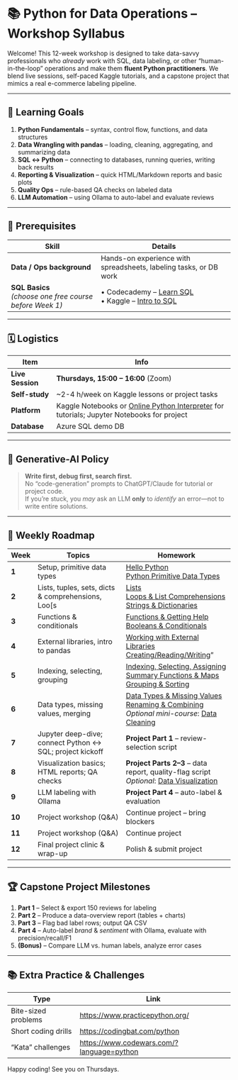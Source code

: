 # 📚 Python for Data Operations – Workshop Syllabus

Welcome! This 12-week workshop is designed to take data-savvy professionals who *already* work with SQL, data labeling, or other “human-in-the-loop” operations and make them **fluent Python practitioners**. We blend live sessions, self-paced Kaggle tutorials, and a capstone project that mimics a real e-commerce labeling pipeline.

---

## 🎯 Learning Goals

1. **Python Fundamentals** – syntax, control flow, functions, and data structures  
2. **Data Wrangling with pandas** – loading, cleaning, aggregating, and summarizing data  
3. **SQL ↔ Python** – connecting to databases, running queries, writing back results  
4. **Reporting & Visualization** – quick HTML/Markdown reports and basic plots  
5. **Quality Ops** – rule-based QA checks on labeled data  
6. **LLM Automation** – using Ollama to auto-label and evaluate reviews  

---

## 📝 Prerequisites

| Skill | Details |
|-------|---------|
| **Data / Ops background** | Hands-on experience with spreadsheets, labeling tasks, or DB work |
| **SQL Basics** <br> *(choose one free course before Week 1)* | • Codecademy – [Learn SQL](https://www.codecademy.com/learn/learn-sql) <br>• Kaggle – [Intro to SQL](https://www.kaggle.com/learn/intro-to-sql) |

---

## 🗓 Logistics

| Item | Info |
|------|------|
| **Live Session** | **Thursdays, 15:00 – 16:00** (Zoom) |
| **Self-study** | ~2-4 h/week on Kaggle lessons or project tasks |
| **Platform** | Kaggle Notebooks or [Online Python Interpreter](https://www.online-python.com/) for tutorials; Jupyter Notebooks for project |
| **Database** | Azure SQL demo DB |

---

## 🤖 Generative-AI Policy

> **Write first, debug first, search first.**  
> No “code-generation” prompts to ChatGPT/Claude for tutorial or project code.  
> If you’re stuck, you *may* ask an LLM **only** to *identify* an error—not to write entire solutions.

---

## 📆 Weekly Roadmap

| Week | Topics  | Homework |
|------|---------------|------------------------------|
| **1** | Setup, primitive data types | [Hello Python](https://www.kaggle.com/code/colinmorris/hello-python) <br> [Python Primitive Data Types](https://pieriantraining.com/python-primitive-data-types-a-comprehensive-tutorial/) |
| **2** | Lists, tuples, sets, dicts & comprehensions, Loo[s |[Lists](https://www.kaggle.com/code/colinmorris/lists) <br> [Loops & List Comprehensions](https://www.kaggle.com/code/colinmorris/loops-and-list-comprehensions) <br>[Strings & Dictionaries](https://www.kaggle.com/code/colinmorris/strings-and-dictionaries)  |
| **3** | Functions & conditionals | [Functions & Getting Help](https://www.kaggle.com/code/colinmorris/functions-and-getting-help) <br>[Booleans & Conditionals](https://www.kaggle.com/code/colinmorris/booleans-and-conditionals) |
| **4** | External libraries, intro to pandas | [Working with External Libraries](https://www.kaggle.com/code/colinmorris/working-with-external-libraries) <br>[Creating/Reading/Writing](https://www.kaggle.com/code/residentmario/creating-reading-and-writing)” |
| **5** | Indexing, selecting, grouping | [Indexing, Selecting, Assigning](https://www.kaggle.com/code/residentmario/indexing-selecting-assigning) <br>[Summary Functions & Maps](https://www.kaggle.com/code/residentmario/summary-functions-and-maps) <br>[Grouping & Sorting](https://www.kaggle.com/code/residentmario/grouping-and-sorting) |
| **6** | Data types, missing values, merging | [Data Types & Missing Values](https://www.kaggle.com/code/residentmario/data-types-and-missing-values) <br>[Renaming & Combining](https://www.kaggle.com/code/residentmario/renaming-and-combining) <br>*Optional mini-course*: [Data Cleaning](https://www.kaggle.com/learn/data-cleaning) |
| **7** | Jupyter deep-dive; connect Python ↔ SQL; project kickoff | **Project Part 1** – review-selection script |
| **8** | Visualization basics; HTML reports; QA checks | **Project Parts 2–3** – data report, quality-flag script <br>*Optional*: [Data Visualization](https://www.kaggle.com/learn/data-visualization) |
| **9** | LLM labeling with Ollama | **Project Part 4** – auto-label & evaluation |
| **10** | Project workshop (Q&A) | Continue project – bring blockers |
| **11** | Project workshop (Q&A) | Continue project |
| **12** | Final project clinic & wrap-up | Polish & submit project |

---

## 🏆 Capstone Project Milestones

1. **Part 1** – Select & export 150 reviews for labeling  
2. **Part 2** – Produce a data-overview report (tables + charts)  
3. **Part 3** – Flag bad label rows; output QA CSV  
4. **Part 4** – Auto-label *brand* & *sentiment* with Ollama, evaluate with precision/recall/F1  
5. **(Bonus)** – Compare LLM vs. human labels, analyze error cases  

---

## 📚 Extra Practice & Challenges

| Type | Link |
|------|------|
| Bite-sized problems | <https://www.practicepython.org/> |
| Short coding drills | <https://codingbat.com/python> |
| “Kata” challenges | <https://www.codewars.com/?language=python> |

Happy coding! See you on Thursdays.
